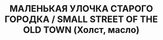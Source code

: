 ---
title: МАЛЕНЬКАЯ УЛОЧКА СТАРОГО ГОРОДКА / SMALL STREET OF THE OLD TOWN (Холст, масло)
image_path: /images/small-street.jpg
column: 3
---